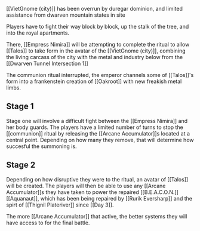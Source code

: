 [[VietGnome (city)]] has been overrun by duregar dominion, and limited assistance from dwarven mountain states in site

Players have to fight their way block by block, up the stalk of the tree, and into the royal apartments.

There, [[Empress Nimira]] will be attempting to complete the ritual to allow [[Talos]] to take form in the avatar of the [[VietGnome (city)]], combining the living carcass of the city with the metal and industry below from the [[Dwarven Tunnel Intersection 1]]

The communion ritual interrupted, the emperor channels some of [[Talos]]'s form into a frankenstein creation of [[Oakroot]] with new freakish metal limbs.

## Stage 1
Stage one will involve a difficult fight between the [[Empress Nimira]] and her body guards. The players have a limited number of turns to stop the [[communion]] ritual by releasing the [[Arcane Accumulator]]s located at a central point. Depending on how many they remove, that will determine how succesful the summoning is.

## Stage 2
Depending on how disruptive they were to the ritual, an avatar of [[Talos]] will be created. The players will then be able to use any [[Arcane Accumulator]]s they have taken to power the repaired [[B.E.A.C.O.N.]] [[Aquanaut]], which has been being repaired by [[Rurik Eversharp]] and the spirt of [[Thignil Plateriver]] since [[Day 3]].

The more [[Arcane Accumulator]] that active, the better systems they will have access to for the final battle.